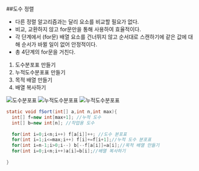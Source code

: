 ##도수 정렬
- 다른 정렬 알고리즘과는 달리 요소를 비교할 필요가 없다.
- 비교, 교환하지 않고 for문만을 통해 사용하여 효율적이다.
- 각 단계에서 (for문) 배열 요소를 건너뛰지 않고 순서대로 스캔하기에 같은 값에 대해 순서가 바뀔 일이 없어 안정적이다.
- 총 4단계의 for문을 거친다.</br>
1. 도수분포표 만들기
2. 누적도수분포표 만들기
3. 목적 배열 만들기
4. 배열 복사하기</br>

![도수분포표](https://miro.medium.com/max/1142/1*knnJmxHyauT8ztlWoEHhWQ.png)
![누적도수분포표](https://miro.medium.com/max/1142/1*3wOXBiqrGB7L0cFmuxF_YQ.png)
![누적도수분포표](https://miro.medium.com/max/1048/1*MDQ293lQDRQn9jBmCDglGg.png)
  
```java
static void fSort(int[] a,int n,int max){
  int[] f=new int[max+1]; //누적 도수
  int[] b=new int[n]; //작업용 도수
  
  for(int i=0;i<n;i++) f[a[i]]++; //도수 분포표
  for(int i=1;i<=max;i++) f[i]+=f[i+1];//누적 도수 분포표
  for(int i=n-1;i>0;i--) b[--f[a[i]]=a[i];//목적 배열 만들기
  for(int i=0;i<n;i++)a[i]=b[i];//배열 복사하기
  
}
```
